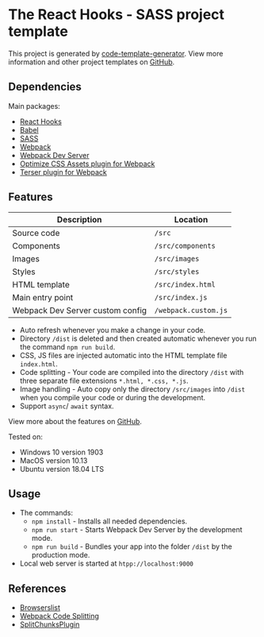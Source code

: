 # The React Hooks - SASS project template

This project is generated by [code-template-generator](https://www.npmjs.com/package/code-template-generator). View more information and other project templates on [GitHub](https://github.com/nguyenkhois/build-environments).

## Dependencies
Main packages:
* [React Hooks](https://reactjs.org/)
* [Babel](https://babeljs.io/docs/en)
* [SASS](https://sass-lang.com/)
* [Webpack](https://webpack.js.org/concepts/)
* [Webpack Dev Server](https://webpack.js.org/configuration/dev-server/)
* [Optimize CSS Assets plugin for Webpack](https://github.com/NMFR/optimize-css-assets-webpack-plugin)
* [Terser plugin for Webpack](https://github.com/webpack-contrib/terser-webpack-plugin)

## Features
|Description|Location|
|---|---|
|Source code|`/src`|
|Components|`/src/components`|
|Images|`/src/images`|
|Styles|`/src/styles`|
|HTML template|`/src/index.html`|
|Main entry point|`/src/index.js`|
|Webpack Dev Server custom config|`/webpack.custom.js`|

* Auto refresh whenever you make a change in your code.
* Directory `/dist` is deleted and then created automatic whenever you run the command `npm run build`.
* CSS, JS files are injected automatic into the HTML template file `index.html`.
* Code splitting - Your code are compiled into the directory `/dist` with three separate file extensions `*.html, *.css, *.js`.
* Image handling - Auto copy only the directory `/src/images` into `/dist` when you compile your code or during the development.
* Support `async`/ `await` syntax.

View more about the features on [GitHub](https://github.com/nguyenkhois/build-environments).

Tested on:
* Windows 10 version 1903
* MacOS version 10.13
* Ubuntu version 18.04 LTS

## Usage
* The commands:
    * `npm install` - Installs all needed dependencies.
    * `npm run start` - Starts Webpack Dev Server by the development mode.
    * `npm run build` - Bundles your app into the folder `/dist` by the production mode.
* Local web server is started at `htpp://localhost:9000`

## References
* [Browserslist](https://github.com/browserslist/browserslist)
* [Webpack Code Splitting](https://webpack.js.org/guides/code-splitting/)
* [SplitChunksPlugin](https://webpack.js.org/plugins/split-chunks-plugin/)
